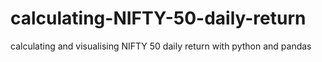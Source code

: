 # calculating-NIFTY-50-daily-return
calculating and visualising NIFTY 50 daily return with python and pandas
